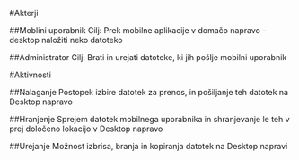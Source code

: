 #Akterji

##Moblini uporabnik
Cilj: Prek mobilne aplikacije v domačo napravo - desktop naložiti neko datoteko

##Administrator
Cilj: Brati in urejati datoteke, ki jih pošlje mobilni uporabnik

#Aktivnosti

##Nalaganje
Postopek izbire datotek za prenos, in pošiljanje teh datotek na Desktop napravo

##Hranjenje
Sprejem datotek mobilnega uporabnika in shranjevanje le teh v prej določeno lokacijo v Desktop napravo


##Urejanje
Možnost izbrisa, branja in kopiranja datotek na Desktop napravi
